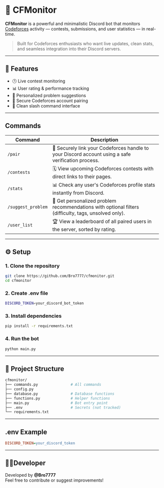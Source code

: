 # 🚀 CFMonitor

**CFMonitor** is a powerful and minimalistic Discord bot that monitors [Codeforces](https://codeforces.com) activity — contests, submissions, and user statistics — in real-time.

> Built for Codeforces enthusiasts who want live updates, clean stats, and seamless integration into their Discord servers.

---

## 🔧 Features

- 🕒 Live contest monitoring  
- 📊 User rating & performance tracking  
- 🧠 Personalized problem suggestions  
- 🔐 Secure Codeforces account pairing  
- 🧵 Clean slash command interface

---

## Commands

| Command            | Description                                                                                          |
| ------------------ | ---------------------------------------------------------------------------------------------------- |
| `/pair`            | 🔐 Securely link your Codeforces handle to your Discord account using a safe verification process.   |
| `/contests`        | 🗓️ View upcoming Codeforces contests with direct links to their pages.                              |
| `/stats`           | 📊 Check any user's Codeforces profile stats instantly from Discord.                                 |
| `/suggest_problem` | 🧠 Get personalized problem recommendations with optional filters (difficulty, tags, unsolved only). |
| `/user_list`       | 🏆 View a leaderboard of all paired users in the server, sorted by rating.                           |

---

## ⚙️ Setup

### 1. Clone the repository
```bash
git clone https://github.com/Bro7777/cfmonitor.git
cd cfmonitor
```

### 2. Create .env file
```bash
DISCORD_TOKEN=your_discord_bot_token
```
### 3. Install dependencies
```bash
pip install -r requirements.txt
```
### 4. Run the bot
```bash
python main.py
```

---
## 📁 Project Structure
```bash
cfmonitor/
├── commands.py               # All commands
├── config.py              
├── database.py               # Database functions
├── functions.py              # Helper functions
├── main.py                   # Bot entry point
├── .env                      # Secrets (not tracked)
└── requirements.txt
```

---

## .env Example
```ini
DISCORD_TOKEN=your_discord_token
```

---

## 👨‍💻Developer

Developed by **@Bro7777**  
Feel free to contribute or suggest improvements!

